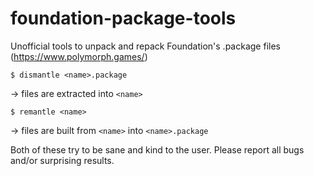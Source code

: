 # foundation-package-tools
Unofficial tools to unpack and repack Foundation's .package files (https://www.polymorph.games/)

`$ dismantle <name>.package`

-> files are extracted into `<name>`

`$ remantle <name>`

-> files are built from `<name>` into `<name>.package`

Both of these try to be sane and kind to the user. Please report all bugs and/or surprising results.
